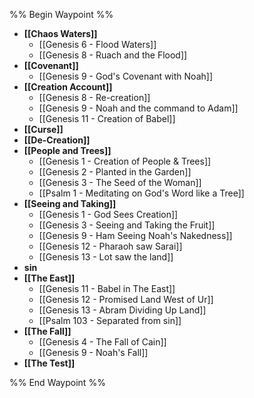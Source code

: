 %% Begin Waypoint %%
- **[[Chaos Waters]]**
	- [[Genesis 6 - Flood Waters]]
	- [[Genesis 8 - Ruach and the Flood]]
- **[[Covenant]]**
	- [[Genesis 9 - God's Covenant with Noah]]
- **[[Creation Account]]**
	- [[Genesis 8 - Re-creation]]
	- [[Genesis 9 - Noah and the command to Adam]]
	- [[Genesis 11 - Creation of Babel]]
- **[[Curse]]**
- **[[De-Creation]]**
- **[[People and Trees]]**
	- [[Genesis 1 - Creation of People & Trees]]
	- [[Genesis 2 - Planted in the Garden]]
	- [[Genesis 3 - The Seed of the Woman]]
	- [[Psalm 1 - Meditating on God's Word like a Tree]]
- **[[Seeing and Taking]]**
	- [[Genesis 1 - God Sees Creation]]
	- [[Genesis 3 - Seeing and Taking the Fruit]]
	- [[Genesis 9 - Ham Seeing Noah's Nakedness]]
	- [[Genesis 12 - Pharaoh saw Sarai]]
	- [[Genesis 13 - Lot saw the land]]
- **sin**
- **[[The East]]**
	- [[Genesis 11 - Babel in The East]]
	- [[Genesis 12 - Promised Land West of Ur]]
	- [[Genesis 13 - Abram Dividing Up Land]]
	- [[Psalm 103 - Separated from sin]]
- **[[The Fall]]**
	- [[Genesis 4 - The Fall of Cain]]
	- [[Genesis 9 - Noah's Fall]]
- **[[The Test]]**

%% End Waypoint %%
